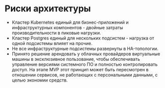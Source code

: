 # Риски архитектуры
* Кластер Kubernetes единый для бизнес-приложений и инфраструктурных компонентов - двойные затраты производительности в пиковые нагрузки.
* Кластер Postgres единый для нескольких подсистем - нагрузка от одной подсистемы влияет на прочие.
* Не все инфраструктурные подсистемы развернуты в HA-топологии.
* Принято решение арендовать у облачных провайдеров виртуальные машины в эксклюзивное пользование, чтобы обеспечивать управление версиями системного ПО и полностью контролировать доступ. На этапе MVP этот принцип может быть пересмотрен в отношении сервисов, не работающих с персональными данными, с целью экономии средств.   
